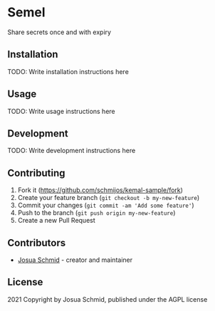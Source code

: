# Semel

Share secrets once and with expiry

## Installation

TODO: Write installation instructions here

## Usage

TODO: Write usage instructions here

## Development

TODO: Write development instructions here

## Contributing

1. Fork it (<https://github.com/schmijos/kemal-sample/fork>)
2. Create your feature branch (`git checkout -b my-new-feature`)
3. Commit your changes (`git commit -am 'Add some feature'`)
4. Push to the branch (`git push origin my-new-feature`)
5. Create a new Pull Request

## Contributors

- [Josua Schmid](https://github.com/schmijos) - creator and maintainer

## License

2021 Copyright by Josua Schmid, published under the AGPL license
